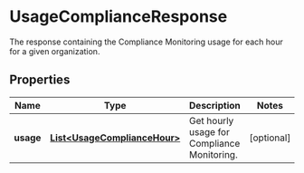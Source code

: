 

# UsageComplianceResponse

The response containing the Compliance Monitoring usage for each hour for a given organization.

## Properties

Name | Type | Description | Notes
------------ | ------------- | ------------- | -------------
**usage** | [**List&lt;UsageComplianceHour&gt;**](UsageComplianceHour.md) | Get hourly usage for Compliance Monitoring. |  [optional]



